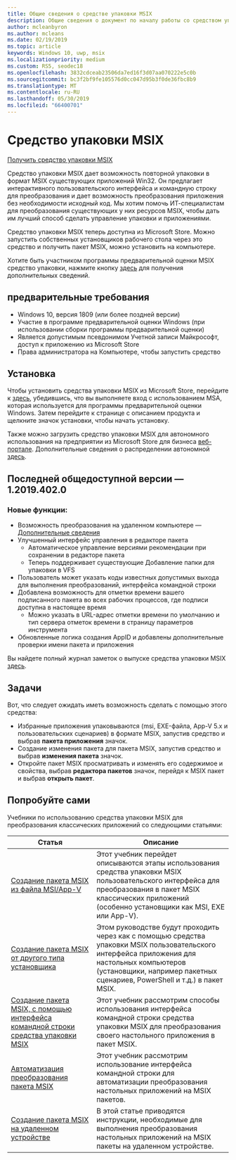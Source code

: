 ```yaml
---
title: Общие сведения о средстве упаковки MSIX
description: Общие сведения о документ по началу работы со средством упаковки Msix
author: mcleanbyron
ms.author: mcleans
ms.date: 02/19/2019
ms.topic: article
keywords: Windows 10, uwp, msix
ms.localizationpriority: medium
ms.custom: RS5, seodec18
ms.openlocfilehash: 3832cdceab23506da7ed16f3d07aa070222e5c0b
ms.sourcegitcommit: bc3f2bf9fe105576d0cc047d95b3f0de36fbc8b9
ms.translationtype: MT
ms.contentlocale: ru-RU
ms.lasthandoff: 05/30/2019
ms.locfileid: "66400701"
---
```

# <a name="msix-packaging-tool"></a>Средство упаковки MSIX 

<div class="nextstepaction"><p><a class="x-hidden-focus" href="https://www.microsoft.com/en-us/p/msix-packaging-tool/9n5lw3jbcxkf" data-linktype="external">Получить средство упаковки MSIX</a></p></div>

Средство упаковки MSIX дает возможность повторной упаковки в формат MSIX существующих приложений Win32. Он предлагает интерактивного пользовательского интерфейса и командную строку для преобразования и дает возможность преобразования приложения без необходимости исходный код. Мы хотим помочь ИТ-специалистам для преобразования существующих у них ресурсов MSIX, чтобы дать им лучший способ сделать управление упаковки и приложениями.

Средство упаковки MSIX теперь доступна из Microsoft Store. Можно запустить собственных установщиков рабочего стола через это средство и получить пакет MSIX, можно установить на компьютере.

Хотите быть участником программы предварительной оценки MSIX средство упаковки, нажмите кнопку [здесь](packaging-tool/insider-program.md) для получения дополнительных сведений.

## <a name="prerequisites"></a>предварительные требования

- Windows 10, версия 1809 (или более поздней версии)
- Участие в программе предварительной оценки Windows (при использовании сборки программы предварительной оценки)
- Является допустимым псевдонимом Учетной записи Майкрософт, доступ к приложению из Microsoft Store 
- Права администратора на Компьютере, чтобы запустить средство
 
 ## <a name="install"></a>Установка
 
Чтобы установить средства упаковки MSIX из Microsoft Store, перейдите к [здесь](https://www.microsoft.com/en-us/p/msix-packaging-tool/9n5lw3jbcxkf), убедившись, что вы выполняете вход с использованием MSA, которая используется для программы предварительной оценки Windows. Затем перейдите к странице с описанием продукта и щелкните значок установки, чтобы начать установку.

Также можно загрузить средство упаковки MSIX для автономного использования на предприятии из Microsoft Store для бизнеса [веб-портале](https://businessstore.microsoft.com/). Дополнительные сведения о распределении автономной [здесь](https://docs.microsoft.com/en-us/microsoft-store/distribute-offline-apps#download-an-offline-licensed-app).

 
## <a name="latest-public-version---120194020"></a>Последней общедоступной версии — 1.2019.402.0

### <a name="new-features"></a>Новые функции:

- Возможность преобразования на удаленном компьютере — [Дополнительные сведения](packaging-tool/remote-conversion-setup.md)
- Улучшенный интерфейс управления в редакторе пакета
    - Автоматическое управление версиями рекомендации при сохранении в редакторе пакета
    - Теперь поддерживает существующие Добавление папки для упаковки в VFS
- Пользователь может указать коды известных допустимых выхода для выполнения преобразований, интерфейса командной строки
- Добавлена возможность для отметки времени вашего подписанного пакета во всех рабочих процессов, где подписи доступна в настоящее время 
    - Можно указать в URL-адрес отметки времени по умолчанию и тип сервера отметок времени в страницу параметров инструмента
- Обновленные логика создания AppID и добавлены дополнительные проверки имени пакета и приложения 

Вы найдете полный журнал заметок о выпуске средства упаковки MSIX [здесь](packaging-tool/release-notes/history.md).

 ## <a name="tasks"></a>Задачи
 
Вот, что следует ожидать иметь возможность сделать с помощью этого средства:
 
- Избранные приложения упаковываются (msi, EXE-файла, App-V 5.x и пользовательских сценариев) в формате MSIX, запустив средство и выбрав **пакета приложения** значок.
- Создание изменения пакета для пакета MSIX, запустив средство и выбрав **изменения пакета** значок. 
- Откройте пакет MSIX просматривать и изменять его содержимое и свойства, выбрав **редактора пакетов** значок, перейдя к MSIX пакет и выбрав **открыть пакет**.

## <a name="try-it-out"></a>Попробуйте сами 

Учебники по использованию средства упаковки MSIX для преобразования классических приложений со следующими статьями: 

| Статья | Описание |
|-------|-------------|
| [Создание пакета MSIX из файла MSI/App-V](packaging-tool/create-app-package-MSI-VM.md) | Этот учебник перейдет описываются этапы использования средства упаковки MSIX пользовательского интерфейса для преобразования в пакет MSIX классических приложений (особенно установщики как MSI, EXE или App-V). |
| [Создание пакета MSIX от другого типа установщика](packaging-tool/create-other-installer.md) | Этом руководстве будут проходить через как с помощью средства упаковки MSIX пользовательского интерфейса приложения для настольных компьютеров (установщики, например пакетных сценариев, PowerShell и т.д.) в пакет MSIX. |
| [Создание пакета MSIX, с помощью интерфейса командной строки средства упаковки MSIX](packaging-tool/package-conversion-cli.md) | Этот учебник рассмотрим способы использования интерфейса командной строки средства упаковки MSIX для преобразования своего настольного приложения в пакет MSIX. |
| [Автоматизация преобразования пакета MSIX](packaging-tool/automate-conversion.md) | Этот учебник рассмотрим использование интерфейса командной строки для автоматизации преобразования настольных приложений на MSIX пакетов. |
| [Создание пакета MSIX на удаленном устройстве](packaging-tool/remote-conversion-setup.md) | В этой статье приводятся инструкции, необходимые для выполнения преобразования настольных приложений на MSIX пакеты на удаленном устройстве. |
